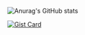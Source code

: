 ![Anurag's GitHub stats](https://github-readme-stats.vercel.app/api?username=NicoEghbal&show_icons=true&bg_color=00000000)

[![Gist Card](https://github-readme-stats.vercel.app/api/gist?id=bbfce31e0217a3689c8d961a356cb10d)](https://gist.github.com/Yizack/bbfce31e0217a3689c8d961a356cb10d/)
